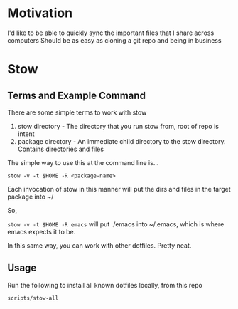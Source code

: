 # Motivation

I'd like to be able to quickly sync the important files that I share across computers
Should be as easy as cloning a git repo and being in business


# Stow

## Terms and Example Command


There are some simple terms to work with stow

1) stow directory - The directory that you run stow from, root of repo is intent
2) package directory - An immediate child directory to the stow directory. Contains directories and files

The simple way to use this at the command line is...

`stow -v -t $HOME -R <package-name>`

Each invocation of stow in this manner will put the dirs and files in the target package into ~/

So,

`stow -v -t $HOME -R emacs` will put ./emacs into ~/.emacs, which is where emacs expects it to be.

In this same way, you can work with other dotfiles. Pretty neat.

## Usage

Run the following to install all known dotfiles locally, from this repo

```bash
scripts/stow-all
```
